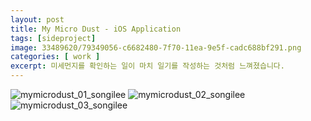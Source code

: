 ```yaml
---
layout: post
title: My Micro Dust - iOS Application
tags: [sideproject]
image: 33489620/79349056-c6682480-7f70-11ea-9e5f-cadc688bf291.png
categories: [ work ]
excerpt: 미세먼지를 확인하는 일이 마치 일기를 작성하는 것처럼 느껴졌습니다.
---
```


![mymicrodust_01_songilee](https://user-images.githubusercontent.com/33489620/79322778-3f06bb00-7f48-11ea-80f1-a2fa80aea3d5.jpg)
![mymicrodust_02_songilee](https://user-images.githubusercontent.com/33489620/79322788-43cb6f00-7f48-11ea-89c3-864d8bce1560.jpg)
![mymicrodust_03_songilee](https://user-images.githubusercontent.com/33489620/79322789-44fc9c00-7f48-11ea-847d-fa9af564e509.jpg)
